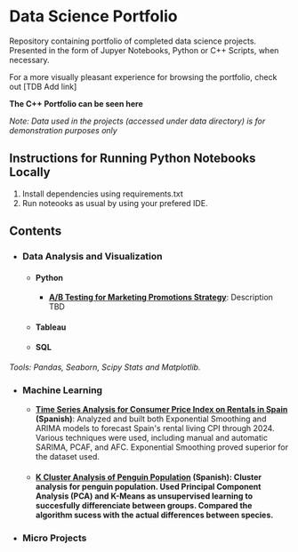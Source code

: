 # Data Science Portfolio
Repository containing portfolio of completed data science projects. Presented in the form of Jupyer Notebooks, Python or C++ Scripts, when necessary. 

For a more visually pleasant experience for browsing the portfolio, check out [TDB Add link]

**The C++ Portfolio can be seen here**

*Note: Data used in the projects (accessed under data directory) is for demonstration purposes only*

## Instructions for Running Python Notebooks Locally
1. Install dependencies using requirements.txt
2. Run noteooks as usual by using your prefered IDE.

## Contents
- ### Data Analysis and Visualization
  - #### Python
    - **[A/B Testing for Marketing Promotions Strategy](https://github.com/rbravez/portfolio/blob/main/projects/ABTesing.ipynb)**: Description TBD
  - #### Tableau
  - #### SQL
  
 *Tools: Pandas, Seaborn, Scipy Stats and Matplotlib.*
- ### Machine Learning
  - **[Time Series Analysis for Consumer Price Index on Rentals in Spain](https://github.com/rbravez/portfolio/blob/main/projects/Time%20Series%20Analysis/entregable.ipynb) (Spanish)**: Analyzed and built both Exponential Smoothing and ARIMA models to forecast Spain's rental living CPI through 2024. Various techniques were used, including manual and automatic SARIMA, PCAF, and AFC. Exponential Smoothing proved superior for the dataset used.
  - #### **[K Cluster Analysis of Penguin Population](https://github.com/rbravez/portfolio/blob/main/projects/K%20Cluster%20Analysis/Actividad%20de%20ACP%20y%20Cluster.ipynb) (Spanish)**: Cluster analysis for penguin population. Used Principal Component Analysis (PCA) and K-Means as unsupervised learning to succesfully differenciate between groups. Compared the algorithm sucess with the actual differences between species. 
- ### Micro Projects 


